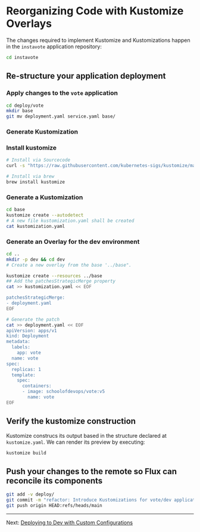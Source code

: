 # Reorganizing Code with Kustomize Overlays

The changes required to implement Kustomize and Kustomizations happen in the `instavote` application repository:

```sh
cd instavote
```

## Re-structure your application deployment

### Apply changes to the `vote` application

```sh
cd deploy/vote
mkdir base
git mv deployment.yaml service.yaml base/
```

### Generate Kustomization

### Install kustomize

```sh
# Install via Sourcecode
curl -s "https://raw.githubusercontent.com/kubernetes-sigs/kustomize/master/hack/install_kustomize.sh" |bash

# Install via brew
brew install kustomize
```

### Generate a Kustomization

```sh
cd base
kustomize create --autodetect
# A new file kustomization.yaml shall be created
cat kustomization.yaml
```

### Generate an Overlay for the dev environment

```sh
cd ..
mkdir -p dev && cd dev
# Create a new overlay from the base '../base".

kustomize create --resources ../base
## Add the patchesStrategicMerge property
cat >> kustomization.yaml << EOF

patchesStrategicMerge:
- deployment.yaml
EOF

# Generate the patch
cat >> deployment.yaml << EOF
apiVersion: apps/v1
kind: Deployment
metadata:
  labels:
    app: vote
  name: vote
spec:
  replicas: 1
  template:
    spec:
      containers:
      - image: schoolofdevops/vote:v5
        name: vote
EOF
```

## Verify the kustomize construction

Kustomize construcs its output based in the structure declared at `kustomize.yaml`. We can render its preview by executing:

```sh
kustomize build
```

## Push your changes to the remote so Flux can reconcile its components

```sh
git add -v deploy/
git commit -m "refactor: Introduce Kustomizations for vote/dev application"
git push origin HEAD:refs/heads/main
```

---
Next: [Deploying to Dev with Custom Configurations](./03-Deploying-to-Dev-with-Custom-Configurations.md)